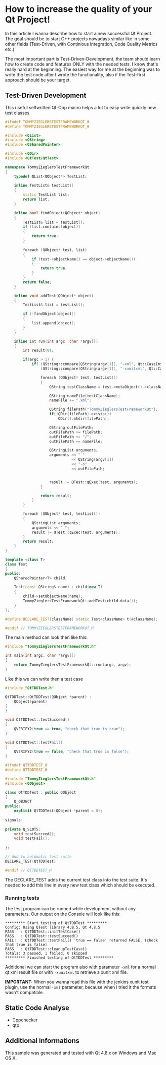 # How to increase the quality of your Qt Project!

In this article I wanna describe how to start a new successful Qt Project. The goal should be to start C++ projects nowadays similar like in some other fields (Test-Driven, with Continious Integration, Code Quality Metrics etc.)

The most important part is Test-Driven-Development, the team should learn how to create code and features ONLY with the needed tests. I know that's really hard at the beginning. The easiest way for me at the beginning was to write the test code after I wrote the functionality, also if the Test-first approach should be your target.

## Test-Driven Development

This useful selfwritten Qt-Cpp macro helps a lot to easy write quickly new test classes. 
```C++
#ifndef TOMMYZIEGLERSTESTFRAMEWORKQT_H
#define TOMMYZIEGLERSTESTFRAMEWORKQT_H

#include <QList>
#include <QString>
#include <QSharedPointer>

#include <QDir>
#include <QtTest/QtTest>

namespace TommyZieglersTestFrameworkQt
{
    typedef QList<QObject*> TestList;
    
    inline TestList& testList()
    {
        static TestList list;
        return list;
    }

    inline bool findObject(QObject* object)
    {
        TestList& list = testList();
        if (list.contains(object))
        {
            return true;
        }
        
        foreach (QObject* test, list)
        {
            if (test->objectName() == object->objectName())
            {
                return true;
            }
        }
        return false;
    }

    inline void addTest(QObject* object)
    {
        TestList& list = testList();

        if (!findObject(object))
        {
            list.append(object);
        }
    }

    inline int run(int argc, char *argv[])
    {
        int result(0);

        if(argc > 1) {
            if( (QString::compare(QString(argv[1]), "-xml", Qt::CaseInsensitive) == 0) ||
                (QString::compare(QString(argv[1]), "-xunitxml", Qt::CaseInsensitive) == 0) ){

                foreach (QObject* test, testList())
                {
                    QString testClassName = test->metaObject()->className();

                    QString nameFile(testClassName);
                    nameFile += ".xml";

                    QString filePath("TommyZieglersTestFrameworkQt");
                    if(!QDir(filePath).exists())
                        QDir().mkdir(filePath);

                    QString outFilePath;
                    outFilePath += filePath;
                    outFilePath += "/";
                    outFilePath += nameFile;

                    QStringList arguments;
                    arguments << " "
                              << QString(argv[1])
                              << "-o"
                              << outFilePath;


                    result |= QTest::qExec(test, arguments);
                }

                return result;
            }
        }

        foreach (QObject* test, testList())
        {
            QStringList arguments;
            arguments << " ";
            result |= QTest::qExec(test, arguments);
        }
        return result;
    }
}

template <class T>
class Test
{
public:
    QSharedPointer<T> child;

    Test(const QString& name) : child(new T)
    {
        child->setObjectName(name);
        TommyZieglersTestFrameworkQt::addTest(child.data());
    }
};

#define DECLARE_TEST(className) static Test<className> t(#className);

#endif // TOMMYZIEGLERSTESTFRAMEWORKQT_H
```

The main method can look then like this: 
```C++
#include "TommyZieglersTestFrameworkQt.h"

int main(int argc, char *argv[])
{
    return TommyZieglersTestFrameworkQt::run(argc, argv);
}
```


Like this we can write then a test case
```C++
#include "QtTDDTest.h"

QtTDDTest::QtTDDTest(QObject *parent) :
    QObject(parent)
{
}

void QtTDDTest::testSucceed()
{
    QVERIFY2(true == true, "check that true is true");
}

void QtTDDTest::testFail()
{
    QVERIFY2(true == false, "check that true is false");
}
```
```C++
#ifndef QTTDDTEST_H
#define QTTDDTEST_H

#include "TommyZieglersTestFrameworkQt.h"
#include <QObject>

class QtTDDTest : public QObject
{
    Q_OBJECT
public:
    explicit QtTDDTest(QObject *parent = 0);
    
signals:
    
private Q_SLOTS:
    void testSucceed();
    void testFail();
    
};

// Add to automatic test suite
DECLARE_TEST(QtTDDTest)

#endif // QTTDDTEST_H
```
The DECLARE_TEST adds the current test class into the test suite. It's needed to add this line in every new test class which should be executed.

### Running tests

The test program can be runned while development without any parameters. Our output on the Console will look like this:

```
********* Start testing of QtTDDTest *********
Config: Using QTest library 4.8.5, Qt 4.8.5
PASS   : QtTDDTest::initTestCase()
PASS   : QtTDDTest::testSucceed()
FAIL!  : QtTDDTest::testFail() 'true == false' returned FALSE. (check that true is false)
PASS   : QtTDDTest::cleanupTestCase()
Totals: 3 passed, 1 failed, 0 skipped
********* Finished testing of QtTDDTest *********
```
Additional we can start the program also with parameter `-xml` for a normal qt xml result file or with `-xunitxml` to retrieve a xunit xml file. 

**IMPORTANT:** When you wanna read this file with the jenkins xunit test plugin, use the normal `-xml` parameter, because when I tried it the formats wasn't compatible.

## Static Code Analyse

- Cppchecker
- qtp

## Additional informations

This sample was generated and tested with Qt 4.8.x on Windows and Mac OS X.
